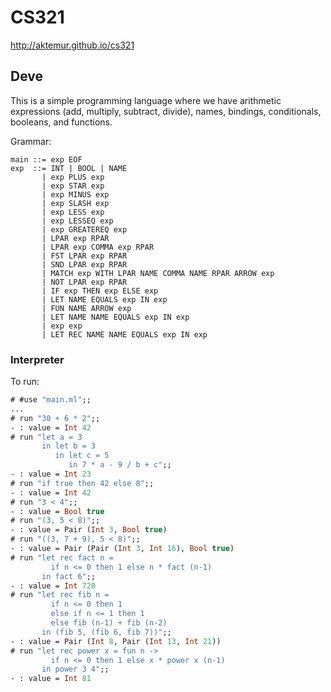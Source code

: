 # CS321

<http://aktemur.github.io/cs321>

## Deve

This is a simple programming language
where we have arithmetic expressions (add, multiply, subtract, divide),
names, bindings, conditionals, booleans, and functions.

Grammar:

```
main ::= exp EOF
exp  ::= INT | BOOL | NAME
       | exp PLUS exp
       | exp STAR exp
       | exp MINUS exp
       | exp SLASH exp
       | exp LESS exp
       | exp LESSEQ exp
       | exp GREATEREQ exp
       | LPAR exp RPAR
       | LPAR exp COMMA exp RPAR
       | FST LPAR exp RPAR
       | SND LPAR exp RPAR
       | MATCH exp WITH LPAR NAME COMMA NAME RPAR ARROW exp
       | NOT LPAR exp RPAR
       | IF exp THEN exp ELSE exp
       | LET NAME EQUALS exp IN exp
       | FUN NAME ARROW exp
       | LET NAME NAME EQUALS exp IN exp
       | exp exp
       | LET REC NAME NAME EQUALS exp IN exp
```

### Interpreter

To run:

```ocaml
# #use "main.ml";;
...
# run "30 + 6 * 2";;
- : value = Int 42
# run "let a = 3
       in let b = 3
          in let c = 5
             in 7 * a - 9 / b + c";;
- : value = Int 23
# run "if true then 42 else 8";;
- : value = Int 42
# run "3 < 4";;
- : value = Bool true
# run "(3, 5 < 8)";;
- : value = Pair (Int 3, Bool true)
# run "((3, 7 + 9), 5 < 8)";;
- : value = Pair (Pair (Int 3, Int 16), Bool true)
# run "let rec fact n =
         if n <= 0 then 1 else n * fact (n-1)
       in fact 6";;
- : value = Int 720
# run "let rec fib n =
         if n <= 0 then 1 
         else if n <= 1 then 1
         else fib (n-1) + fib (n-2)
       in (fib 5, (fib 6, fib 7))";;
- : value = Pair (Int 8, Pair (Int 13, Int 21))
# run "let rec power x = fun n ->
         if n <= 0 then 1 else x * power x (n-1)
       in power 3 4";;
- : value = Int 81
```
